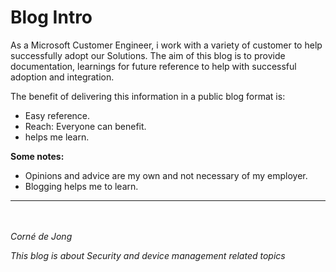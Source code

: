 # Blog Intro

As a Microsoft Customer Engineer, i work with a variety of customer to help successfully adopt our Solutions. 
The aim of this blog is to provide documentation, learnings for future reference to help with successful adoption and integration. 


The benefit of delivering this information in a public blog format is: 
+ Easy reference.
+ Reach: Everyone can benefit.
+ helps me learn.

**Some notes:**
+ Opinions and advice are my own and not necessary of my employer.
+ Blogging helps me to learn. 


---

<br></br>
_Corné de Jong_


_This blog is about Security and device management related topics_



